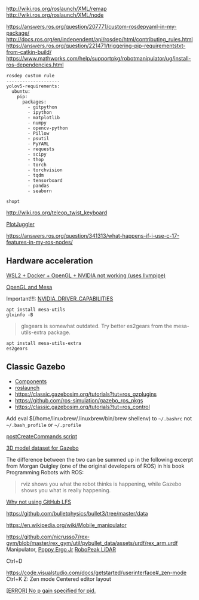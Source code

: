 
http://wiki.ros.org/roslaunch/XML/remap
http://wiki.ros.org/roslaunch/XML/node

https://answers.ros.org/question/207771/custom-rosdepyaml-in-my-package/
http://docs.ros.org/en/independent/api/rosdep/html/contributing_rules.html
https://answers.ros.org/question/221471/triggering-pip-requirementstxt-from-catkin-build/
https://www.mathworks.com/help/supportpkg/robotmanipulator/ug/install-ros-dependencies.html
```
rosdep custom rule
--------------------
yolov5-requirements:
  ubuntu:
    pip:
      packages:
        - gitpython
        - ipython
        - matplotlib
        - numpy
        - opencv-python
        - Pillow
        - psutil
        - PyYAML
        - requests
        - scipy
        - thop
        - torch
        - torchvision
        - tqdm
        - tensorboard
        - pandas
        - seaborn
```

`shopt`

http://wiki.ros.org/teleop_twist_keyboard

[PlotJuggler](https://discourse.ros.org/t/rqt-in-ros2/6428/10)

https://answers.ros.org/question/341313/what-happens-if-i-use-c-17-features-in-my-ros-nodes/

## Hardware acceleration

[WSL2 + Docker + OpenGL + NVIDIA not working (uses llvmpipe)](https://github.com/NVIDIA/nvidia-docker/issues/1554)

[OpenGL and Mesa](https://wiki.archlinux.org/title/OpenGL)

Important!!!: [NVIDIA_DRIVER_CAPABILITIES](https://github.com/NVIDIA/nvidia-container-runtime#nvidia_driver_capabilities)

```shell
apt install mesa-utils
glxinfo -B
```

> glxgears is somewhat outdated. Try better es2gears from the mesa-utils-extra package.
```shell
apt install mesa-utils-extra
es2gears
```


## Classic Gazebo

- [Components](https://classic.gazebosim.org/tutorials?tut=components&cat=get_started)
- [roslaunch](https://classic.gazebosim.org/tutorials?tut=ros_roslaunch&cat=connect_ros)
- https://classic.gazebosim.org/tutorials?tut=ros_gzplugins
- https://github.com/ros-simulation/gazebo_ros_pkgs
- https://classic.gazebosim.org/tutorials?tut=ros_control

Add eval $(/home/linuxbrew/.linuxbrew/bin/brew shellenv) to `~/.bashrc` not `~/.bash_profile` or `~/.profile`
[](https://github.com/Homebrew/brew/issues/6033)

[postCreateCommands script](https://github.com/microsoft/vscode-remote-release/issues/3527#issuecomment-674739457)

[3D model dataset for Gazebo](https://data.nvision2.eecs.yorku.ca/3DGEMS/)

The difference between the two can be summed up in the following excerpt from Morgan Quigley (one of the original developers of ROS) in his book Programming Robots with ROS:
> rviz shows you what the robot thinks is happening, while Gazebo shows you what is really happening.

[Why not using GitHub LFS](https://news.ycombinator.com/item?id=27135548)

https://github.com/bulletphysics/bullet3/tree/master/data

https://en.wikipedia.org/wiki/Mobile_manipulator

https://github.com/nicrusso7/rex-gym/blob/master/rex_gym/util/pybullet_data/assets/urdf/rex_arm.urdf
Manipulator, [Poppy Ergo Jr](https://github.com/poppy-project/poppy_ergo_jr_description)
[RoboPeak LiDAR](http://www.robopeak.com/blog/?cat=5)

Ctrl+D

https://code.visualstudio.com/docs/getstarted/userinterface#_zen-mode
Ctrl+K Z: Zen mode
Centered editor layout

[[ERROR] No p gain specified for pid.](https://answers.ros.org/question/293830/what-is-the-fix-for-no-p-gain-specified-for-pid-namespace-gazebo_ros_controlpid_gainsback_right_wheel_joint-ros-melodic/?answer=317092#post-id-317092)